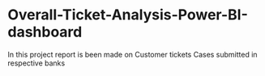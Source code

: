 # Overall-Ticket-Analysis-Power-BI-dashboard

In this project report is been made on Customer tickets Cases submitted in respective banks

